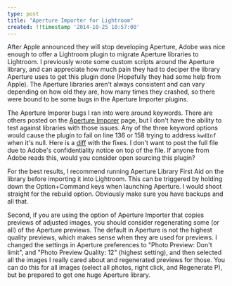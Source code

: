 ```yaml
---
type: post
title: "Aperture Importer for Lightroom"
created: !!timestamp '2014-10-25 10:57:00'
---
```

After Apple announced they will stop developing Aperture, Adobe was nice enough to offer a Lightroom plugin to migrate Aperture libraries to Lightroom. I previously wrote some custom scripts around the Aperture library, and can appreciate how much pain they had to deciper the library Aperture uses to get this plugin done (Hopefully they had some help from Apple). The Aperture libraries aren't always consistent and can vary depending on how old they are, how many times they crashed, so there were bound to be some bugs in the Aperture Importer plugins.

The Aperture Imporer bugs I ran into were around keywords. There are others posted on the [Aperture Imporer](https://creative.adobe.com/addons/products/3213) page, but I don't have the ability to test against libraries with those issues. Any of the three keyword options would cause the plugin to fail on line 136 or 158 trying to address `kwdInf` when it's null. Here is a [diff](https://gist.github.com/mayo/ce524ed1205e67cb5945) with the fixes. I don't want to post the full file due to Adobe's confidentiality notice on top of the file. If anyone from Adobe reads this, would you consider open sourcing this plugin?

For the best results, I recommend running Aperture Library First Aid on the library before importing it into Lightroom. This can be triggered by holding down the Option+Command keys when launching Aperture. I would shoot straight for the rebuild option. Obviously make sure you have backups and all that.

Second, if you are using the option of Aperture Importer that copies previews of adjusted images, you should consider regenerating some (or all) of the Aperture previews. The default in Aperture is not the highest quality previews, which makes sense when they are used for previews. I changed the settings in Aperture preferences to "Photo Preview: Don't limit", and "Photo Preview Quality: 12" (highest setting), and then selected all the images I really cared about and regenerated previews for those. You can do this for all images (select all photos, right click, and Regenerate P), but be prepared to get one huge Aperture library.

